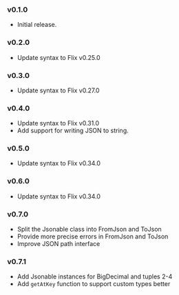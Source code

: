 ### v0.1.0
   * Initial release.

### v0.2.0
   * Update syntax to Flix v0.25.0

### v0.3.0
   * Update syntax to Flix v0.27.0

### v0.4.0
   * Update syntax to Flix v0.31.0
   * Add support for writing JSON to string.

### v0.5.0
   * Update syntax to Flix v0.34.0

### v0.6.0
   * Update syntax to Flix v0.34.0

### v0.7.0
   * Split the Jsonable class into FromJson and ToJson
   * Provide more precise errors in FromJson and ToJson
   * Improve JSON path interface

### v0.7.1
   * Add Jsonable instances for BigDecimal and tuples 2-4
   * Add `getAtKey` function to support custom types better